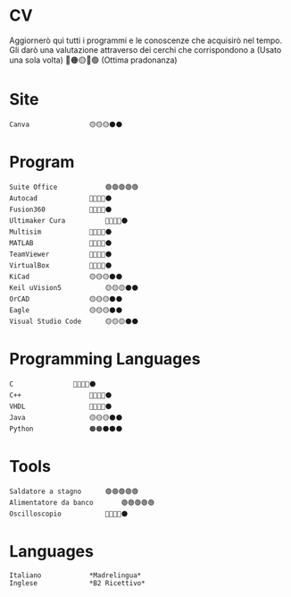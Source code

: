 # CV
Aggiornerò qui tutti i programmi e le conoscenze che acquisirò nel tempo. Gli darò una valutazione attraverso dei cerchi che corrispondono a (Usato una sola volta) 🔴🟠🟡🔵🟢 (Ottima pradonanza)

# Site
	Canva				🟡🟡🟡⚫⚫
# Program
													
	Suite Office			🟢🟢🟢🟢🟢
	Autocad  			🔵🔵🔵🔵⚫
	Fusion360			🔵🔵🔵🔵⚫
	Ultimaker Cura			🔵🔵🔵🔵⚫
	Multisim			🔵🔵🔵🔵⚫
	MATLAB				🔵🔵🔵🔵⚫
	TeamViewer			🔵🔵🔵🔵⚫
	VirtualBox			🔵🔵🔵🔵⚫
	KiCad				🟡🟡🟡⚫⚫
	Keil uVision5			🟡🟡🟡⚫⚫
	OrCAD				🟡🟡🟡⚫⚫
	Eagle 				🟡🟡🟡⚫⚫
	Visual Studio Code		🟡🟡🟡⚫⚫

	
# Programming Languages 
	C				🔵🔵🔵🔵⚫
	C++ 				🔵🔵🔵🔵⚫
	VHDL				🔵🔵🔵🔵⚫
	Java				🟡🟡🟡⚫⚫
	Python				🟠🟠⚫⚫⚫
	
# Tools
	Saldatore a stagno		🟢🟢🟢🟢🟢
	Alimentatore da banco		🟢🟢🟢🟢🟢
	Oscilloscopio			🔵🔵🔵🔵⚫
	
	
# Languages
	Italiano			*Madrelingua*
	Inglese				*B2 Ricettivo*
	
	
